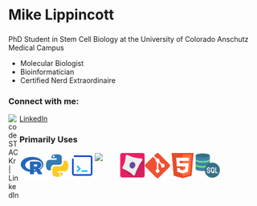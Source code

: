 # Mike Lippincott
###  
PhD Student in Stem Cell Biology at the University of Colorado Anschutz Medical Campus
- Molecular Biologist
- Bioinformatician
- Certified Nerd Extraordinaire

### Connect with me:

<img align="left" alt="codeSTACKr | LinkedIn" width="22px" src="https://cdn.jsdelivr.net/npm/simple-icons@v3/icons/linkedin.svg"/> [LinkedIn](https://www.linkedin.com/in/mlippincott/)


### Primarily Uses
<img align="left" width="50px" src="Images/R.png" />
<img align="left" width="50px" src="Images/python.svg" />
<img align="left" width="50px" src="Images/Bash.png" />
<img align="left" width="50px" src="https://upload.wikimedia.org/wikipedia/commons/thumb/5/55/FIJI_%28software%29_Logo.svg/1200px-FIJI_%28software%29_Logo.svg.png" />    
<img align="left" width="50px" src="Images/710590.png" />
<img align="left" width="50px" src="Images/Git-Icon-1788C.png" />
<img align="left" width="50px" src="Images/HTML.png" />
<img align="left" width="50px" src="Images/SQL.png" />
